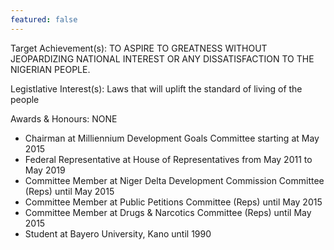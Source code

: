 ```yaml
---
featured: false
---
```

Target Achievement(s): TO ASPIRE TO GREATNESS WITHOUT JEOPARDIZING NATIONAL INTEREST OR ANY
DISSATISFACTION TO THE NIGERIAN PEOPLE.

Legistlative Interest(s): Laws that will uplift the standard of living of the people

Awards & Honours: NONE

* Chairman at Milliennium Development Goals Committee starting at May 2015
* Federal Representative at House of Representatives from May 2011 to May 2019
* Committee Member at Niger Delta Development Commission Committee (Reps) until May 2015
* Committee Member at Public Petitions Committee (Reps) until May 2015
* Committee Member at Drugs & Narcotics Committee (Reps) until May 2015
* Student at Bayero University, Kano until 1990

